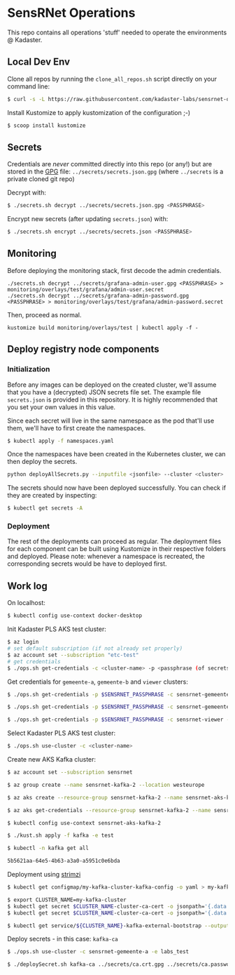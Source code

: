 # SensRNet Operations

This repo contains all operations 'stuff' needed to operate the environments @ Kadaster.

## Local Dev Env

Clone all repos by running the `clone_all_repos.sh` script directly on your command line:

```bash
$ curl -s -L https://raw.githubusercontent.com/kadaster-labs/sensrnet-ops/master/clone_all_repos.sh | bash
```

Install Kustomize to apply kustomization of the configuration ;-)

```bash
$ scoop install kustomize
```

## Secrets

Credentials are _never_ committed directly into this repo (or any!) but are stored in the [GPG](https://www.if-not-true-then-false.com/2010/linux-encrypt-files-decrypt-files-gpg-interactive-non-interactive/) file: `../secrets/secrets.json.gpg` (where `../secrets` is a private cloned git repo)

Decrypt with:

```bash
$ ./secrets.sh decrypt ../secrets/secrets.json.gpg <PASSPHRASE>
```

Encrypt new secrets (after updating `secrets.json`) with:

```bash
$ ./secrets.sh encrypt ../secrets/secrets.json <PASSPHRASE>
```

## Monitoring
Before deploying the monitoring stack, first decode the admin credentials. 
```
./secrets.sh decrypt ../secrets/grafana-admin-user.gpg <PASSPHRASE> > monitoring/overlays/test/grafana/admin-user.secret
./secrets.sh decrypt ../secrets/grafana-admin-password.gpg <PASSPHRASE> > monitoring/overlays/test/grafana/admin-password.secret
```

Then, proceed as normal.
```
kustomize build monitoring/overlays/test | kubectl apply -f -
```


## Deploy registry node components

### Initialization
Before any images can be deployed on the created cluster, we'll assume that you have a (decrypted) JSON secrets file set. The example file `secrets.json` is provided in this repository. It is highly recommended that you set your own values in this value.

Since each secret will live in the same namespace as the pod that'll use them, we'll have to first create the namespaces.
```bash
$ kubectl apply -f namespaces.yaml
```

Once the namespaces have been created in the Kubernetes cluster, we can then deploy the secrets.
```bash
python deployAllSecrets.py --inputfile <jsonfile> --cluster <cluster>
```

The secrets should now have been deployed successfully. You can check if they are created by inspecting:
```bash
$ kubectl get secrets -A
```

### Deployment
The rest of the deployments can proceed as regular. The deployment files for each component can be built using Kustomize in their respective folders and deployed. Please note: whenever a namespace is recreated, the corresponding secrets would be have to deployed first.

## Work log

On localhost:

```bash
$ kubectl config use-context docker-desktop
```

Init Kadaster PLS AKS test cluster:

```bash
$ az login
# set default subscription (if not already set properly)
$ az account set --subscription "etc-test"
# get credentials
$ ./ops.sh get-credentials -c <cluster-name> -p <passphrase (of secrets.json.gpg)>
```

Get credentials for `gemeente-a`, `gemeente-b` and `viewer` clusters:

```bash
$ ./ops.sh get-credentials -p $SENSRNET_PASSPHRASE -c sensrnet-gemeente-a -e labs_test

$ ./ops.sh get-credentials -p $SENSRNET_PASSPHRASE -c sensrnet-gemeente-b -e labs_test

$ ./ops.sh get-credentials -p $SENSRNET_PASSPHRASE -c sensrnet-viewer -e labs_test
```

Select Kadaster PLS AKS test cluster:

```bash
$ ./ops.sh use-cluster -c <cluster-name>
```

Create new AKS Kafka cluster:

```bash
$ az account set --subscription sensrnet

$ az group create --name sensrnet-kafka-2 --location westeurope

$ az aks create --resource-group sensrnet-kafka-2 --name sensrnet-aks-kafka-2 --node-count 1 --enable-addons monitoring --generate-ssh-keys

$ az aks get-credentials --resource-group sensrnet-kafka-2 --name sensrnet-aks-kafka-2

$ kubectl config use-context sensrnet-aks-kafka-2
```

```bash
$ ./kust.sh apply -f kafka -e test

$ kubectl -n kafka get all

5b5621aa-64e5-4b63-a3a0-a5951c0e6bda
```

Deployment using [strimzi](https://itnext.io/kafka-on-kubernetes-the-strimzi-way-part-2-43192f1dd831)

```bash
$ kubectl get configmap/my-kafka-cluster-kafka-config -o yaml > my-kafka-cluster.config.json

$ export CLUSTER_NAME=my-kafka-cluster
$ kubectl get secret $CLUSTER_NAME-cluster-ca-cert -o jsonpath='{.data.ca\.crt}' | base64 --decode > ca.crt
$ kubectl get secret $CLUSTER_NAME-cluster-ca-cert -o jsonpath='{.data.ca\.password}' | base64 --decode > ca.password

$ kubectl get service/${CLUSTER_NAME}-kafka-external-bootstrap --output=jsonpath={.status.loadBalancer.ingress[0].ip}
```

Deploy secrets - in this case: `kafka-ca`

```bash
$ ./ops.sh use-cluster -c sensrnet-gemeente-a -e labs_test

$ ./deploySecret.sh kafka-ca ../secrets/ca.crt.gpg ../secrets/ca.password.gpg -p $SENSRNET_PASSPHRASE
```
